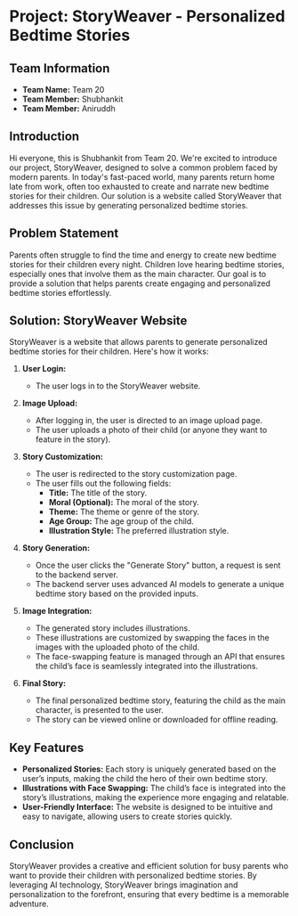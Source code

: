 # Project: StoryWeaver - Personalized Bedtime Stories

## Team Information

- **Team Name:** Team 20
- **Team Member:** Shubhankit
- **Team Member:** Aniruddh

## Introduction

Hi everyone, this is Shubhankit from Team 20. We're excited to introduce our project, StoryWeaver, designed to solve a common problem faced by modern parents. In today's fast-paced world, many parents return home late from work, often too exhausted to create and narrate new bedtime stories for their children. Our solution is a website called StoryWeaver that addresses this issue by generating personalized bedtime stories.

## Problem Statement

Parents often struggle to find the time and energy to create new bedtime stories for their children every night. Children love hearing bedtime stories, especially ones that involve them as the main character. Our goal is to provide a solution that helps parents create engaging and personalized bedtime stories effortlessly.

## Solution: StoryWeaver Website

StoryWeaver is a website that allows parents to generate personalized bedtime stories for their children. Here's how it works:

1. **User Login:**

   - The user logs in to the StoryWeaver website.

2. **Image Upload:**

   - After logging in, the user is directed to an image upload page.
   - The user uploads a photo of their child (or anyone they want to feature in the story).

3. **Story Customization:**

   - The user is redirected to the story customization page.
   - The user fills out the following fields:
     - **Title:** The title of the story.
     - **Moral (Optional):** The moral of the story.
     - **Theme:** The theme or genre of the story.
     - **Age Group:** The age group of the child.
     - **Illustration Style:** The preferred illustration style.

4. **Story Generation:**

   - Once the user clicks the "Generate Story" button, a request is sent to the backend server.
   - The backend server uses advanced AI models to generate a unique bedtime story based on the provided inputs.

5. **Image Integration:**

   - The generated story includes illustrations.
   - These illustrations are customized by swapping the faces in the images with the uploaded photo of the child.
   - The face-swapping feature is managed through an API that ensures the child’s face is seamlessly integrated into the illustrations.

6. **Final Story:**
   - The final personalized bedtime story, featuring the child as the main character, is presented to the user.
   - The story can be viewed online or downloaded for offline reading.

## Key Features

- **Personalized Stories:** Each story is uniquely generated based on the user’s inputs, making the child the hero of their own bedtime story.
- **Illustrations with Face Swapping:** The child’s face is integrated into the story’s illustrations, making the experience more engaging and relatable.
- **User-Friendly Interface:** The website is designed to be intuitive and easy to navigate, allowing users to create stories quickly.

## Conclusion

StoryWeaver provides a creative and efficient solution for busy parents who want to provide their children with personalized bedtime stories. By leveraging AI technology, StoryWeaver brings imagination and personalization to the forefront, ensuring that every bedtime is a memorable adventure.
